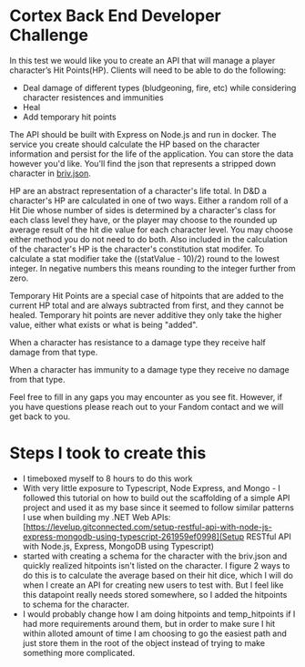 # Cortex Back End Developer Challenge
In this test we would like you to create an API that will manage a player character’s Hit Points(HP). Clients will need to be able to do the following:
- Deal damage of different types (bludgeoning, fire, etc) while considering character resistences and immunities
- Heal
- Add temporary hit points

The API should be built with Express on Node.js and run in docker. The service you create should calculate the HP based on the character information and persist for the life of the application. You can store the data however you'd like. You'll find the json that represents a stripped down character in  [briv.json](briv.json).

HP are an abstract representation of a character's life total. In D&D a character's HP are calculated in one of two ways. Either a random roll of a Hit Die whose number of sides is determined by a character's class for each class level they have, or the player may choose to the rounded up average result of the hit die value for each character level. You may choose either method you do not need to do both. Also included in the calculation of the character's HP is the character's constitution stat modifer. To calculate a stat modifier take the ((statValue - 10)/2) round to the lowest integer. In negative numbers this means rounding to the integer further from zero.

Temporary Hit Points are a special case of hitpoints that are added to the current HP total and are always subtracted from first, and they cannot be healed. Temporary hit points are never additive they only take the higher value, either what exists or what is being "added".

When a character has resistance to a damage type they receive half damage from that type.

When a character has immunity to a damage type they receive no damage from that type.

Feel free to fill in any gaps you may encounter as you see fit. However, if you have questions please reach out to your Fandom contact and we will get back to you.

# Steps I took to create this
- I timeboxed myself to 8 hours to do this work
- With very little exposure to Typescript, Node Express, and Mongo - I followed this tutorial on how to build out the scaffolding of a simple API project and used it as my base since it seemed to follow similar patterns I use when building my .NET Web APIs: [https://levelup.gitconnected.com/setup-restful-api-with-node-js-express-mongodb-using-typescript-261959ef0998](Setup RESTful API with Node.js, Express, MongoDB using Typescript)
- started with creating a schema for the character with the briv.json and quickly realized hitpoints isn't listed on the character. I figure 2 ways to do this is to calculate the average based on their hit dice, which I will do when I create an API for creating new users to test with. But I feel like this datapoint really needs stored somewhere, so I added the hitpoints to schema for the character.
- I would probably change how I am doing hitpoints and temp_hitpoints if I had more requirements around them, but in order to make sure I hit within alloted amount of time I am choosing to go the easiest path and just store them in the root of the object instead of trying to make something more complicated.
